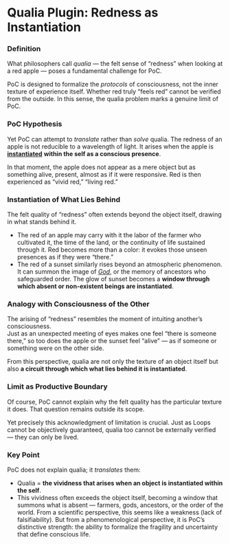 # Qualia Plugin: Redness as Instantiation

### **Definition**

What philosophers call _qualia_ — the felt sense of “redness” when looking at a red apple — poses a fundamental challenge for PoC.

PoC is designed to formalize the _protocols_ of consciousness, not the inner texture of experience itself. Whether red truly “feels red” cannot be verified from the outside. In this sense, the qualia problem marks a genuine limit of PoC.

### **PoC Hypothesis**

Yet PoC can attempt to _translate_ rather than _solve_ qualia. The redness of an apple is not reducible to a wavelength of light. It arises when the apple is [**instantiated**](../protocol/operations/instantiation.md) **within the self as a conscious presence**.

In that moment, the apple does not appear as a mere object but as something alive, present, almost as if it were responsive. Red is then experienced as “vivid red,” “living red.”

### **Instantiation of What Lies Behind**

The felt quality of “redness” often extends beyond the object itself, drawing in what stands behind it.

* The red of an apple may carry with it the labor of the farmer who cultivated it, the time of the land, or the continuity of life sustained through it. Red becomes more than a color: it evokes those unseen presences as if they were “there.”
* The red of a sunset similarly rises beyond an atmospheric phenomenon. It can summon the image of [_God_](god-plugin.md), or the memory of ancestors who safeguarded order. The glow of sunset becomes a **window through which absent or non-existent beings are instantiated**.

### **Analogy with Consciousness of the Other**

The arising of “redness” resembles the moment of intuiting another’s consciousness.\
Just as an unexpected meeting of eyes makes one feel “there is someone there,” so too does the apple or the sunset feel “alive” — as if someone or something were on the other side.

From this perspective, qualia are not only the texture of an object itself but also **a circuit through which what lies behind it is instantiated**.

### **Limit as Productive Boundary**

Of course, PoC cannot explain why the felt quality has the particular texture it does. That question remains outside its scope.

Yet precisely this acknowledgment of limitation is crucial. Just as Loops cannot be objectively guaranteed, qualia too cannot be externally verified — they can only be lived.

### **Key Point**

PoC does not explain qualia; it _translates_ them:

* Qualia = **the vividness that arises when an object is instantiated within the self**.
* This vividness often exceeds the object itself, becoming a window that summons what is absent — farmers, gods, ancestors, or the order of the world. From a scientific perspective, this seems like a weakness (lack of falsifiability). But from a phenomenological perspective, it is PoC’s distinctive strength: the ability to formalize the fragility and uncertainty that define conscious life.
